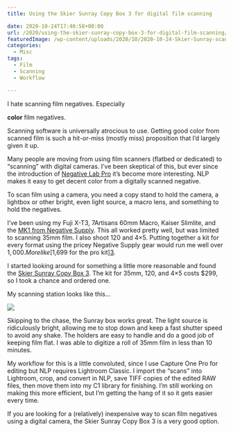 ```yaml
---
title: Using the Skier Sunray Copy Box 3 for digital film scanning

date: 2020-10-24T17:40:58+00:00
url: /2020/using-the-skier-sunray-copy-box-3-for-digital-film-scanning/
featuredImage: /wp-content/uploads/2020/10/2020-10-24-Skier-Sunray-scanning-box02-scaled-1.jpg
categories:
  - Misc
tags:
  - Film
  - Scanning
  - Workflow

---
```

<!--kg-card-begin: html-->I hate scanning film negatives. Especially 

__color__ film negatives.

Scanning software is universally atrocious to use. Getting good color from scanned film is such a hit-or-miss (mostly miss) proposition that I’d largely given it up.

Many people are moving from using film scanners (flatbed or dedicated) to “scanning” with digital cameras. I’ve been skeptical of this, but ever since the introduction of [Negative Lab Pro][1] it’s become more interesting. NLP makes it easy to get decent color from a digitally scanned negative.

To scan film using a camera, you need a copy stand to hold the camera, a lightbox or other bright, even light source, a macro lens, and something to hold the negatives.

I’ve been using my Fuji X-T3, 7Artisans 60mm Macro, Kaiser Slimlite, and the [MK1 from Negative Supply][2]. This all worked pretty well, but was limited to scanning 35mm film. I also shoot 120 and 4×5. Putting together a kit for every format using the pricey Negative Supply gear would run me well over $1,000. More like [$1,699 for the pro kit][3].

I started looking around for something a little more reasonable and found the [Skier Sunray Copy Box 3][4]. The kit for 35mm, 120, and 4×5 costs $299, so I took a chance and ordered one.

My scanning station looks like this…

![](/img/2021/03/2020-10-20-Sunray-lightbox-scanning-station01-1-819x1024.jpg)

Skipping to the chase, the Sunray box works great. The light source is ridiculously bright, allowing me to stop down and keep a fast shutter speed to avoid any shake. The holders are easy to handle and do a good job of keeping film flat. I was able to digitize a roll of 35mm film in less than 10 minutes.

My workflow for this is a little convoluted, since I use Capture One Pro for editing but NLP requires Lightroom Classic. I import the “scans” into Lightroom, crop, and convert in NLP, save TIFF copies of the edited RAW files, then move them into my C1 library for finishing. I’m still working on making this more efficient, but I’m getting the hang of it so it gets easier every time.

If you are looking for a (relatively) inexpensive way to scan film negatives using a digital camera, the Skier Sunray Copy Box 3 is a very good option.

<!--kg-card-end: html-->

 [1]: https://www.negativelabpro.com/
 [2]: https://www.negative.supply/35mm
 [3]: https://www.negative.supply/shop/the-advanced-kit-for-scanning-up-to-4x5-with-light-source-pro
 [4]: http://www.skier.com.tw/web/shop/shop_in.jsp?pd_id=PD1599470623293
